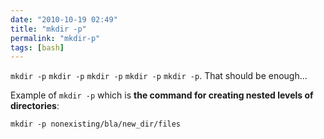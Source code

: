 ```yaml
---
date: "2010-10-19 02:49"
title: "mkdir -p"
permalink: "mkdir-p"
tags: [bash]
---
```


<code>mkdir -p</code> <code>mkdir -p</code> <code>mkdir -p</code> <code>mkdir -p</code> <code>mkdir -p</code>. That should be enough…

Example of <code>mkdir -p</code> which is <strong>the command for creating nested levels of directories</strong>:

<code>mkdir -p nonexisting/bla/new_dir/files</code>
